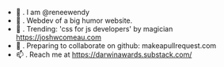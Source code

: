 - 👋 . I am @reneewendy
- 👀 . Webdev of a big humor website.
- 🌱 . Trending: 'css for js developers' by magician https://joshwcomeau.com
- 💞️ . Preparing to collaborate on github: makeapullrequest.com
- 📫 . Reach me at https://darwinawards.substack.com/
